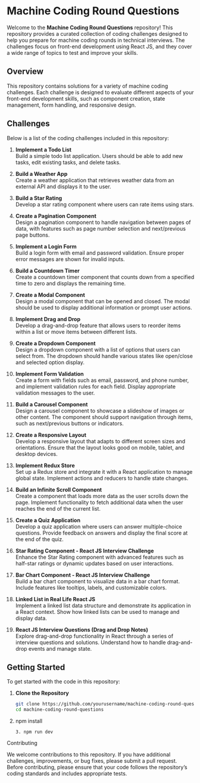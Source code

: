 # Machine Coding Round Questions

Welcome to the **Machine Coding Round Questions** repository! This repository provides a curated collection of coding challenges designed to help you prepare for machine coding rounds in technical interviews. The challenges focus on front-end development using React JS, and they cover a wide range of topics to test and improve your skills.

## Overview

This repository contains solutions for a variety of machine coding challenges. Each challenge is designed to evaluate different aspects of your front-end development skills, such as component creation, state management, form handling, and responsive design.

## Challenges

Below is a list of the coding challenges included in this repository:

1. **Implement a Todo List**  
   Build a simple todo list application. Users should be able to add new tasks, edit existing tasks, and delete tasks.

2. **Build a Weather App**  
   Create a weather application that retrieves weather data from an external API and displays it to the user. 

3. **Build a Star Rating**  
   Develop a star rating component where users can rate items using stars.

4. **Create a Pagination Component**  
   Design a pagination component to handle navigation between pages of data, with features such as page number selection and next/previous page buttons.

5. **Implement a Login Form**  
   Build a login form with email and password validation. Ensure proper error messages are shown for invalid inputs.

6. **Build a Countdown Timer**  
   Create a countdown timer component that counts down from a specified time to zero and displays the remaining time.

7. **Create a Modal Component**  
   Design a modal component that can be opened and closed. The modal should be used to display additional information or prompt user actions.

8. **Implement Drag and Drop**  
   Develop a drag-and-drop feature that allows users to reorder items within a list or move items between different lists.

9. **Create a Dropdown Component**  
   Design a dropdown component with a list of options that users can select from. The dropdown should handle various states like open/close and selected option display.

10. **Implement Form Validation**  
    Create a form with fields such as email, password, and phone number, and implement validation rules for each field. Display appropriate validation messages to the user.

11. **Build a Carousel Component**  
    Design a carousel component to showcase a slideshow of images or other content. The component should support navigation through items, such as next/previous buttons or indicators.

12. **Create a Responsive Layout**  
    Develop a responsive layout that adapts to different screen sizes and orientations. Ensure that the layout looks good on mobile, tablet, and desktop devices.

13. **Implement Redux Store**  
    Set up a Redux store and integrate it with a React application to manage global state. Implement actions and reducers to handle state changes.

14. **Build an Infinite Scroll Component**  
    Create a component that loads more data as the user scrolls down the page. Implement functionality to fetch additional data when the user reaches the end of the current list.

15. **Create a Quiz Application**  
    Develop a quiz application where users can answer multiple-choice questions. Provide feedback on answers and display the final score at the end of the quiz.

16. **Star Rating Component - React JS Interview Challenge**  
    Enhance the Star Rating component with advanced features such as half-star ratings or dynamic updates based on user interactions.

17. **Bar Chart Component - React JS Interview Challenge**  
    Build a bar chart component to visualize data in a bar chart format. Include features like tooltips, labels, and customizable colors.

18. **Linked List in Real Life React JS**  
    Implement a linked list data structure and demonstrate its application in a React context. Show how linked lists can be used to manage and display data.

19. **React JS Interview Questions (Drag and Drop Notes)**  
    Explore drag-and-drop functionality in React through a series of interview questions and solutions. Understand how to handle drag-and-drop events and manage state.

## Getting Started

To get started with the code in this repository:

1. **Clone the Repository**  
   ```bash
   git clone https://github.com/yourusername/machine-coding-round-questions.git
   cd machine-coding-round-questions
2. npm install


       3. npm run dev


Contributing

We welcome contributions to this repository. If you have additional challenges, improvements, or bug fixes, please submit a pull request. Before contributing, please ensure that your code follows the repository’s coding standards and includes appropriate tests.
